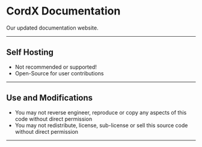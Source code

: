 # CordX Documentation

Our updated documentation website.

---

## Self Hosting

-   Not recommended or supported!
-   Open-Source for user contributions

---

## Use and Modifications

-   You may not reverse engineer, reproduce or copy any aspects of this code without direct permission
-   You may not redistribute, license, sub-license or sell this source code without direct permission

---
